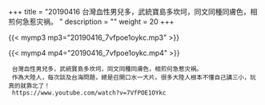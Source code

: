 +++
title = "20190416  台灣血性男兒多，武統寶島多坎坷，同文同種同膚色，相煎何急惹灾祸。 "
description = ""
weight = 20
+++

{{< mymp3 mp3="20190416_7vfpoe1oykc.mp3" >}}

{{< mymp4 mp4="20190416_7vfpoe1oykc.mp4" >}}

     台灣血性男兒多，武統寶島多坎坷，同文同種同膚色，相煎何急惹灾祸。 
     作為大陸人，每次談及台海問題，總是召開口水一大片。很多大陸人根本不懂自己講三小，玩真的就靠北了！ 
     https://www.youtube.com/watch?v=7VfPOE1OYkc 
